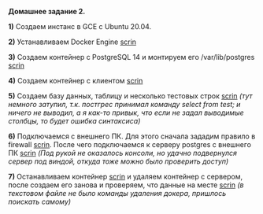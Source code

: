 **Домашнее задание 2.**

**1)** Создаем инстанс в GCE с Ubuntu 20.04.

**2)** Устанавливаем Docker Engine [scrin](https://github.com/monstermurm/postgres2022/blob/main/02-%D0%94%D0%97/InstallDocker.jpg)

**3)** Создаем контейнер с PostgreSQL 14 и монтируем его /var/lib/postgres [scrin](https://github.com/monstermurm/postgres2022/blob/main/02-%D0%94%D0%97/DockerPostgress.jpg)

**4)** Создаем контейнер с клиентом [scrin](https://github.com/monstermurm/postgres2022/blob/main/02-%D0%94%D0%97/DockerClient.jpg)

**5)** Создаем базу данных, таблицу и несколько тестовых строк [scrin](https://github.com/monstermurm/postgres2022/blob/main/02-%D0%94%D0%97/CreateTable.jpg)
*(тут немного затупил, т.к. постгрес принимал команду select from test; и ничего не выводил, а я как-то привык, что если не задал выводимые столбцы, то будет ошибка синтаксиса)*

**6)** Подключаемся с внешнего ПК. Для этого сначала зададим правило в firewall [scrin](https://github.com/monstermurm/postgres2022/blob/main/02-%D0%94%D0%97/FireWall.jpg). После чего подключаемся к серверу postgres с внешнего ПК [scrin](https://github.com/monstermurm/postgres2022/blob/main/02-%D0%94%D0%97/Connect.jpg)
*(Под рукой не оказалось консоли, но удачно подвернулся сервер под виндой, откуда тоже можно было проверить доступ)*

**7)** Останавливаем контейнер [scrin](https://github.com/monstermurm/postgres2022/blob/main/02-%D0%94%D0%97/StopDocker.jpg) и удаляем контейнер с сервером, после создаем его занова и проверяем, что данные на месте [scrin](https://github.com/monstermurm/postgres2022/blob/main/02-%D0%94%D0%97/DeleteDocker.jpg)
*(в текстовом файле не было команды удаления докера, пришлось поискать самому)*
